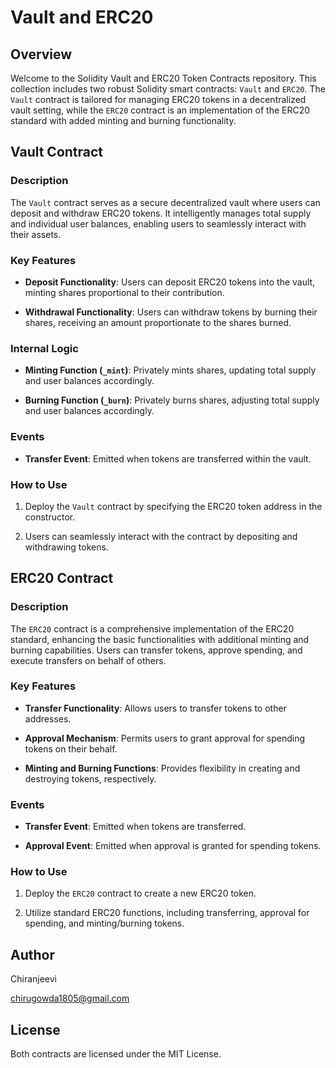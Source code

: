 #  Vault and ERC20 

## Overview

Welcome to the Solidity Vault and ERC20 Token Contracts repository. This collection includes two robust Solidity smart contracts: `Vault` and `ERC20`. The `Vault` contract is tailored for managing ERC20 tokens in a decentralized vault setting, while the `ERC20` contract is an implementation of the ERC20 standard with added minting and burning functionality.

## Vault Contract

### Description

The `Vault` contract serves as a secure decentralized vault where users can deposit and withdraw ERC20 tokens. It intelligently manages total supply and individual user balances, enabling users to seamlessly interact with their assets.

### Key Features

- **Deposit Functionality**: Users can deposit ERC20 tokens into the vault, minting shares proportional to their contribution.

- **Withdrawal Functionality**: Users can withdraw tokens by burning their shares, receiving an amount proportionate to the shares burned.

### Internal Logic

- **Minting Function (`_mint`)**: Privately mints shares, updating total supply and user balances accordingly.

- **Burning Function (`_burn`)**: Privately burns shares, adjusting total supply and user balances accordingly.

### Events

- **Transfer Event**: Emitted when tokens are transferred within the vault.

### How to Use

1. Deploy the `Vault` contract by specifying the ERC20 token address in the constructor.

2. Users can seamlessly interact with the contract by depositing and withdrawing tokens.

## ERC20 Contract

### Description

The `ERC20` contract is a comprehensive implementation of the ERC20 standard, enhancing the basic functionalities with additional minting and burning capabilities. Users can transfer tokens, approve spending, and execute transfers on behalf of others.

### Key Features

- **Transfer Functionality**: Allows users to transfer tokens to other addresses.

- **Approval Mechanism**: Permits users to grant approval for spending tokens on their behalf.

- **Minting and Burning Functions**: Provides flexibility in creating and destroying tokens, respectively.

### Events

- **Transfer Event**: Emitted when tokens are transferred.

- **Approval Event**: Emitted when approval is granted for spending tokens.

### How to Use

1. Deploy the `ERC20` contract to create a new ERC20 token.

2. Utilize standard ERC20 functions, including transferring, approval for spending, and minting/burning tokens.

## Author 

Chiranjeevi

chirugowda1805@gmail.com

## License

Both contracts are licensed under the MIT License.
